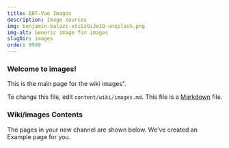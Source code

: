 ```yaml
---
title: EBT-Vue Images
description: Image sources
img: benjamin-balazs-xtiGzOiJe1Q-unsplash.png
img-alt: Generic image for images 
slugDir: images
order: 9999
---
```

### Welcome to images!
This is the main
page for the wiki images".

To change this file, edit <code>content/wiki/images.md</code>.
This file is a [Markdown](https://www.markdownguide.org/basic-syntax) file.

### Wiki/images Contents
The pages in your new channel are shown below.
We've created an Example page for you.

